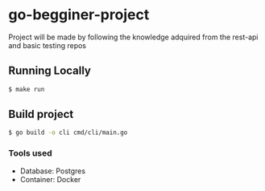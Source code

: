 # go-begginer-project

Project will be made by following the knowledge adquired from the rest-api and basic testing repos

## Running Locally 

```bash
$ make run
```

## Build project
```bash
$ go build -o cli cmd/cli/main.go
```

### Tools used
- Database: Postgres
- Container: Docker
